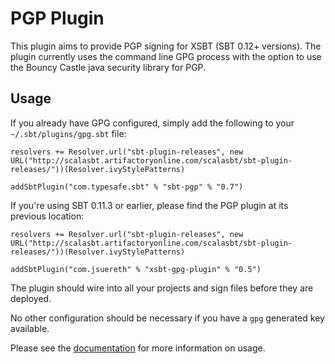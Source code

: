 # PGP Plugin

This plugin aims to provide PGP signing for XSBT (SBT 0.12+ versions).  The plugin currently uses the command line GPG process with the option to use the Bouncy Castle java security library for PGP. 


## Usage

If you already have GPG configured, simply add the following to your `~/.sbt/plugins/gpg.sbt` file:

    resolvers += Resolver.url("sbt-plugin-releases", new URL("http://scalasbt.artifactoryonline.com/scalasbt/sbt-plugin-releases/"))(Resolver.ivyStylePatterns)
    
    addSbtPlugin("com.typesafe.sbt" % "sbt-pgp" % "0.7")


If you're using SBT 0.11.3 or earlier, please find the PGP plugin at its previous location:

    resolvers += Resolver.url("sbt-plugin-releases", new URL("http://scalasbt.artifactoryonline.com/scalasbt/sbt-plugin-releases/"))(Resolver.ivyStylePatterns)
 
    addSbtPlugin("com.jsuereth" % "xsbt-gpg-plugin" % "0.5")

The plugin should wire into all your projects and sign files before they are deployed.

No other configuration should be necessary if you have a `gpg` generated key available.

Please see the [documentation](http://scala-sbt.org/sbt-pgp) for more information on usage.
